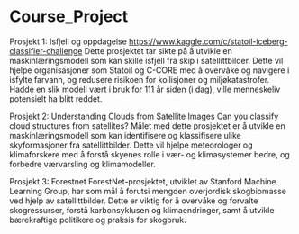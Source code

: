 # Course_Project
Prosjekt 1:  Isfjell og oppdagelse
https://www.kaggle.com/c/statoil-iceberg-classifier-challenge
Dette prosjektet tar sikte på å utvikle en maskinlæringsmodell som kan skille isfjell fra skip i satellittbilder. Dette vil hjelpe organisasjoner som Statoil og C-CORE med å overvåke og navigere i isfylte farvann, og redusere risikoen for kollisjoner og miljøkatastrofer. Hadde en slik modell vært i bruk for 111 år siden (i dag), ville menneskeliv potensielt ha blitt reddet. 

Prosjekt 2:  Understanding Clouds from Satellite Images
Can you classify cloud structures from satellites?
Målet med dette prosjektet er å utvikle en maskinlæringsmodell som kan identifisere og klassifisere ulike skyformasjoner fra satellittbilder. Dette vil hjelpe meteorologer og klimaforskere med å forstå skyenes rolle i vær- og klimasystemer bedre, og forbedre værvarsling og klimamodeller. 

Prosjekt 3:  Forestnet 
ForestNet-prosjektet, utviklet av Stanford Machine Learning Group, har som mål å forutsi mengden overjordisk skogbiomasse ved hjelp av satellittbilder. Dette er viktig for å overvåke og forvalte skogressurser, forstå karbonsyklusen og klimaendringer, samt å utvikle bærekraftige politikere og praksis for skogbruk.

